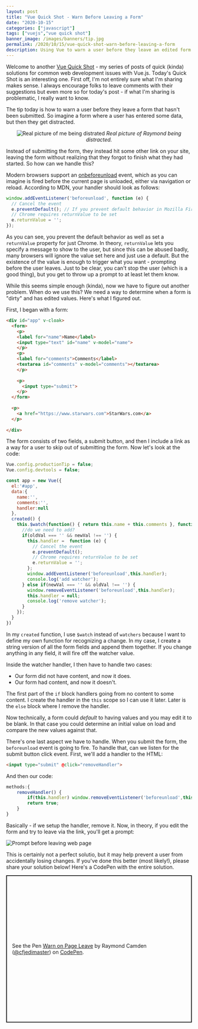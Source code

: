 ```yaml
---
layout: post
title: "Vue Quick Shot - Warn Before Leaving a Form"
date: "2020-10-15"
categories: ["javascript"]
tags: ["vuejs","vue quick shot"]
banner_image: /images/banners/tip.jpg
permalink: /2020/10/15/vue-quick-shot-warn-before-leaving-a-form
description: Using Vue to warn a user before they leave an edited form.
---
```


Welcome to another [Vue Quick Shot](https://www.raymondcamden.com/tags/vue+quick+shot/) - my series of posts of quick (kinda) solutions for common web development issues with Vue.js. Today's Quick Shot is an interesting one. First off, I'm not entirely sure what I'm sharing makes sense. I always encourage folks to leave comments with their suggestions but even more so for today's post - if what I'm sharing is problematic, I really want to know.

The tip today is how to warn a user before they leave a form that hasn't been submitted. So imagine a form where a user has entered some data, but then they get distracted. 

<p style="text-align: center">
<img data-src="https://static.raymondcamden.com/images/2020/10/cat1.jpg" alt="Real picture of me being distrated" class="lazyload imgborder imgcenter">
<i>Real picture of Raymond being distracted.</i>
</p>

Instead of submitting the form, they instead hit some other link on your site, leaving the form without realizing that they forgot to finish what they had started. So how can we handle this?

Modern browsers support an [onbeforeunload](https://developer.mozilla.org/en-US/docs/Web/API/WindowEventHandlers/onbeforeunload) event, which as you can imagine is fired before the current page is unloaded, either via navigation or reload. According to MDN, your handler should look as follows:

```js
window.addEventListener('beforeunload', function (e) {
  // Cancel the event
  e.preventDefault(); // If you prevent default behavior in Mozilla Firefox prompt will always be shown
  // Chrome requires returnValue to be set
  e.returnValue = '';
});
```

As you can see, you prevent the default behavior as well as set a `returnValue` property for just Chrome. In theory, `returnValue` lets you specify a message to show to the user, but since this can be abused badly, many browsers will ignore the value set here and just use a default. But the existence of the value is enough to trigger what you want - prompting before the user leaves. Just to be clear, you can't stop the user (which is a good thing), but you get to throw up a prompt to at least let them know. 

While this seems simple enough (kinda), now we have to figure out another problem. When do we use this? We need a way to determine when a form is "dirty" and has edited values. Here's what I figured out.

First, I began with a form:

```html
<div id="app" v-cloak>
  <form>
    <p>
    <label for="name">Name</label>
    <input type="text" id="name" v-model="name">
    </p>
    <p>
    <label for="comments">Comments</label>
    <textarea id="comments" v-model="comments"></textarea>
    </p>
    
    <p>
      <input type="submit">
    </p>
  </form>
  
  <p>
    <a href="https://www.starwars.com">StarWars.com</a>
  </p>
  
</div>
```

The form consists of two fields, a submit button, and then I include a link as a way for a user to skip out of submitting the form. Now let's look at the code:

```js
Vue.config.productionTip = false;
Vue.config.devtools = false;

const app = new Vue({
  el:'#app',
  data:{
    name:'',
    comments:'',
    handler:null
  },
  created() {
    this.$watch(function() { return this.name + this.comments }, function(newVal,oldVal) {
      //do we need to add?
      if(oldVal === '' && newVal !== '') {
        this.handler =  function (e) {
          // Cancel the event
          e.preventDefault(); 
          // Chrome requires returnValue to be set
          e.returnValue = '';
        };
        window.addEventListener('beforeunload',this.handler);
        console.log('add watcher'); 
      } else if(newVal === '' && oldVal !== '') {
        window.removeEventListener('beforeunload',this.handler);
        this.handler = null;
        console.log('remove watcher');
      }
    });
  }
})
```

In my `created` function, I use `$watch` instead of `watchers` because I want to define my own function for recognizing a change. In my case, I create a string version of all the form fields and append them together. If you change anything in any field, it will fire off the watcher value.

Inside the watcher handler, I then have to handle two cases:

* Our form did not have content, and now it does.
* Our form had content, and now it doesn't.

The first part of the `if` block handlers going from no content to some content. I create the handler in the `this` scope so I can use it later. Later is the `else` block where I remove the handler. 

Now technically, a form could *default* to having values and you may edit it to be blank. In that case you could determine an initial value on load and compare the new values against that. 

There's one last aspect we have to handle. When you submit the form, the `beforeunload` event is going to fire. To handle that, can we listen for the submit button click event. First, we'll add a handler to the HTML:

```html
<input type="submit" @click="removeHandler">
```

And then our code:

```js
methods:{
	removeHandler() {
		if(this.handler) window.removeEventListener('beforeunload',this.handler);
		return true;
	}
}
```

Basically - if we setup the handler, remove it. Now, in theory, if you edit the form and try to leave via the link, you'll get a prompt:

<p>
<img data-src="https://static.raymondcamden.com/images/2020/10/cat2.jpg" alt="Prompt before leaving web page" class="lazyload imgborder imgcenter">
</p>

This is certainly not a perfect solutio, but it may help prevent a user from accidentally losing changes. If you've done this better (most likely!), please share your solution below! Here's a CodePen with the entire solution.

<p class="codepen" data-height="400" data-theme-id="dark" data-default-tab="js,result" data-user="cfjedimaster" data-slug-hash="VwjeqPp" style="height: 400px; box-sizing: border-box; display: flex; align-items: center; justify-content: center; border: 2px solid; margin: 1em 0; padding: 1em;" data-pen-title="Warn on Page Leave">
  <span>See the Pen <a href="https://codepen.io/cfjedimaster/pen/VwjeqPp">
  Warn on Page Leave</a> by Raymond Camden (<a href="https://codepen.io/cfjedimaster">@cfjedimaster</a>)
  on <a href="https://codepen.io">CodePen</a>.</span>
</p>
<script async src="https://static.codepen.io/assets/embed/ei.js"></script>